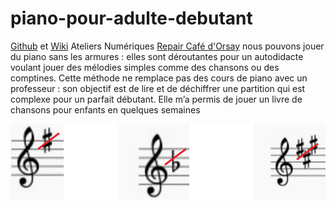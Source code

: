 # piano-pour-adulte-debutant

[Github](https://github.com/arnaudrco) et [Wiki](https://github.com/arnaudrco/jouets/wiki) Ateliers Numériques [Repair Café d'Orsay](https://www.repaircafe-orsay.org/category/blog/ateliers-numeriques-blog/) nous pouvons jouer du piano sans les armures : elles sont déroutantes pour un autodidacte voulant jouer des mélodies simples comme des chansons ou des comptines. Cette méthode ne remplace pas des cours de piano avec un professeur : son objectif est de lire et de déchiffrer une partition qui est complexe pour un parfait débutant. Elle m’a permis de jouer un livre de chansons pour enfants en quelques semaines

![armures](https://github.com/arnaudrco/piano-pour-adulte-debutant/blob/main/armures.png)
